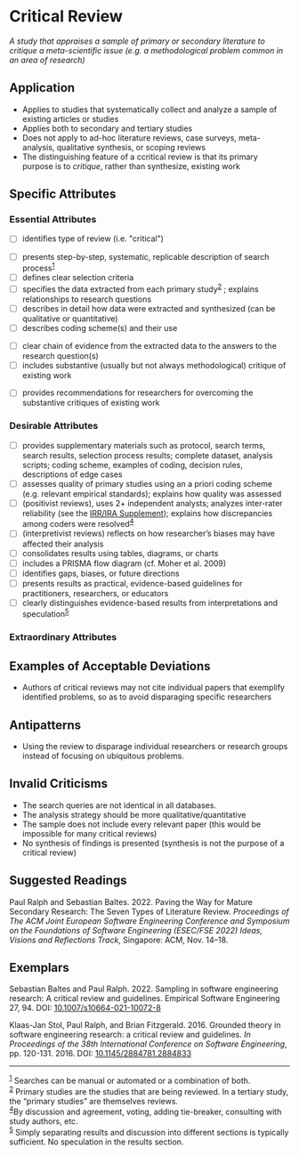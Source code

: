 # Critical Review 
<standard name="Critical Review">

*<desc>A study that appraises a sample of primary or secondary literature to critique a meta-scientific issue (e.g. a methodological problem common in an area of research)</desc>*


## Application 

-   Applies to studies that systematically collect and analyze a sample of existing articles or studies
-   Applies both to secondary and tertiary studies
-   Does not apply to ad-hoc literature reviews, case surveys, meta-analysis, qualitative synthesis, or scoping reviews
-   The distinguishing feature of a ccritical review is that its primary purpose is to _critique_, rather than synthesize, existing work

## Specific Attributes 

### Essential Attributes 
<checklist name="Essential">

<intro>

- [ ]	identifies type of review (i.e. "critical")

<method>

- [ ]	presents step-by-step, systematic, replicable description of search process<sup>[1](#myfootnote1)</sup>  
- [ ]	defines clear selection criteria
- [ ]	specifies the data extracted from each primary study<sup>[2](#myfootnote2)</sup>  ; explains relationships to research questions
- [ ]	describes in detail how data were extracted and synthesized (can be qualitative or quantitative)
- [ ]	describes coding scheme(s) and their use

<results>

- [ ]	clear chain of evidence from the extracted data to the answers to the research question(s)
- [ ]	includes substantive (usually but not always methodological) critique of existing work

<discussion>

- [ ] provides recommendations for researchers for overcoming the substantive critiques of existing work 

<other>		

</checklist>

### Desirable Attributes 
<checklist name="Desirable">
	
- [ ]	provides supplementary materials such as protocol, search terms, search results, selection process results; complete dataset, analysis scripts; coding scheme, examples of coding, decision rules, descriptions of edge cases
- [ ]	assesses quality of primary studies using an a priori coding scheme (e.g. relevant empirical standards); explains how quality was assessed 
- [ ]	(positivist reviews), uses 2+ independent analysts; analyzes inter-rater reliability (see the [IRR/IRA Supplement](https://github.com/acmsigsoft/EmpiricalStandards/blob/master/Supplements/InterRaterReliabilityAndAgreement.md)); explains how discrepancies among coders were resolved<sup>[4](#myfootnote4)</sup> 
- [ ]	(interpretivist reviews) reflects on how researcher’s biases may have affected their analysis
- [ ]	consolidates results using tables, diagrams, or charts 
- [ ] includes a PRISMA flow diagram (cf. Moher et al. 2009)
- [ ] identifies gaps, biases, or future directions
- [ ]	presents results as practical, evidence-based guidelines for practitioners, researchers, or educators
- [ ]	clearly distinguishes evidence-based results from interpretations and speculation<sup>[5](#myfootnote5)</sup>	
</checklist>
     
### Extraordinary Attributes
<checklist name="Extraordinary">
	
</checklist>

## Examples of Acceptable Deviations 

- Authors of critical reviews may not cite individual papers that exemplify identified problems, so as to avoid disparaging specific researchers

## Antipatterns 

-   Using the review to disparage individual researchers or research groups instead of focusing on ubiquitous problems. 
    
## Invalid Criticisms

-   The search queries are not identical in all databases.
-   The analysis strategy should be more qualitative/quantitative
-   The sample does not include every relevant paper (this would be impossible for many critical reviews)
-   No synthesis of findings is presented (synthesis is not the purpose of a critical review)
	

## Suggested Readings 

Paul Ralph and Sebastian Baltes. 2022. Paving the Way for Mature Secondary Research: The Seven Types of Literature Review. *Proceedings of The ACM Joint European Software Engineering Conference and Symposium on the Foundations of Software Engineering (ESEC/FSE 2022) Ideas, Visions and Reflections Track*, Singapore: ACM, Nov. 14–18. 
	
## Exemplars

Sebastian Baltes and Paul Ralph. 2022. Sampling in software engineering research: A critical review and guidelines. Empirical Software Engineering 27, 94. DOI: [10.1007/s10664-021-10072-8](https://doi.org/10.1007/s10664-021-10072-8)

Klaas-Jan Stol, Paul Ralph, and Brian Fitzgerald. 2016. Grounded theory in software engineering research: a critical review and guidelines. _In Proceedings of the 38th International Conference on Software Engineering_, pp. 120-131. 2016. DOI: [10.1145/2884781.2884833](https://doi.org/10.1145/2884781.2884833)


---
<footnote><sup>[1](#myfootnote1)</sup> Searches can be manual or automated or a combination of both.</footnote><br>
<footnote><sup>[2](#myfootnote2)</sup> Primary studies are the studies that are being reviewed. In a tertiary study, the “primary studies” are themselves reviews.</footnote><br>
<footnote><sup>[4](#myfootnote4)</sup>By discussion and agreement, voting, adding tie-breaker, consulting with study authors, etc.</footnote><br>
<footnote><sup>[5](#myfootnote5)</sup> Simply separating results and discussion into different sections is typically sufficient. No speculation in the results section.</footnote><br>
</standard>
